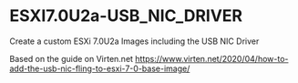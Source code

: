 # ESXI7.0U2a-USB_NIC_DRIVER
Create a custom ESXi 7.0U2a Images including the USB NIC Driver

Based on the guide on Virten.net
https://www.virten.net/2020/04/how-to-add-the-usb-nic-fling-to-esxi-7-0-base-image/
